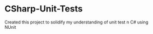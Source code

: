# CSharp-Unit-Tests
Created this project to solidify my understanding of unit test n C# using NUnit
